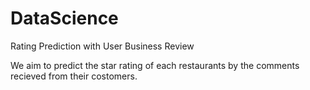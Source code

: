 # DataScience
Rating Prediction with User Business Review

We aim to predict the star rating of each restaurants by the comments recieved from their costomers.
